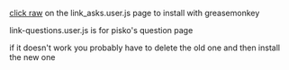 [click raw](http://puu.sh/aV773/d3042655fc.png) on the link_asks.user.js page to install with greasemonkey

link-questions.user.js is for pisko's question page

if it doesn't work you probably have to delete the old one and then install the new one
